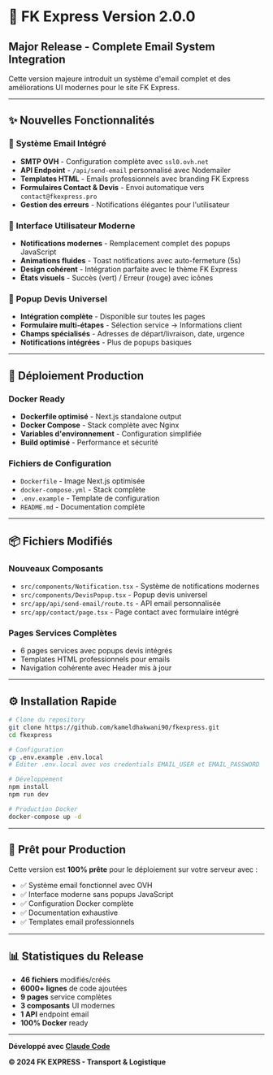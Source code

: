 # 🚀 FK Express Version 2.0.0

## Major Release - Complete Email System Integration

Cette version majeure introduit un système d'email complet et des améliorations UI modernes pour le site FK Express.

---

## ✨ **Nouvelles Fonctionnalités**

### 📧 **Système Email Intégré**
- **SMTP OVH** - Configuration complète avec `ssl0.ovh.net`
- **API Endpoint** - `/api/send-email` personnalisé avec Nodemailer
- **Templates HTML** - Emails professionnels avec branding FK Express
- **Formulaires Contact & Devis** - Envoi automatique vers `contact@fkexpress.pro`
- **Gestion des erreurs** - Notifications élégantes pour l'utilisateur

### 🎨 **Interface Utilisateur Moderne**
- **Notifications modernes** - Remplacement complet des popups JavaScript
- **Animations fluides** - Toast notifications avec auto-fermeture (5s)
- **Design cohérent** - Intégration parfaite avec le thème FK Express
- **États visuels** - Succès (vert) / Erreur (rouge) avec icônes

### 🔧 **Popup Devis Universel**
- **Intégration complète** - Disponible sur toutes les pages
- **Formulaire multi-étapes** - Sélection service → Informations client
- **Champs spécialisés** - Adresses de départ/livraison, date, urgence
- **Notifications intégrées** - Plus de popups basiques

---

## 🐳 **Déploiement Production**

### **Docker Ready**
- **Dockerfile optimisé** - Next.js standalone output
- **Docker Compose** - Stack complète avec Nginx
- **Variables d'environnement** - Configuration simplifiée
- **Build optimisé** - Performance et sécurité

### **Fichiers de Configuration**
- `Dockerfile` - Image Next.js optimisée
- `docker-compose.yml` - Stack complète
- `.env.example` - Template de configuration
- `README.md` - Documentation complète

---

## 📦 **Fichiers Modifiés**

### **Nouveaux Composants**
- `src/components/Notification.tsx` - Système de notifications modernes
- `src/components/DevisPopup.tsx` - Popup devis universel
- `src/app/api/send-email/route.ts` - API email personnalisée
- `src/app/contact/page.tsx` - Page contact avec formulaire intégré

### **Pages Services Complètes**
- 6 pages services avec popups devis intégrés
- Templates HTML professionnels pour emails
- Navigation cohérente avec Header mis à jour

---

## ⚙️ **Installation Rapide**

```bash
# Clone du repository
git clone https://github.com/kameldhakwani90/fkexpress.git
cd fkexpress

# Configuration
cp .env.example .env.local
# Éditer .env.local avec vos credentials EMAIL_USER et EMAIL_PASSWORD

# Développement
npm install
npm run dev

# Production Docker
docker-compose up -d
```

---

## 🎯 **Prêt pour Production**

Cette version est **100% prête** pour le déploiement sur votre serveur avec :
- ✅ Système email fonctionnel avec OVH
- ✅ Interface moderne sans popups JavaScript
- ✅ Configuration Docker complète
- ✅ Documentation exhaustive
- ✅ Templates email professionnels

---

## 📊 **Statistiques du Release**

- **46 fichiers** modifiés/créés
- **6000+ lignes** de code ajoutées
- **9 pages** service complètes
- **3 composants** UI modernes
- **1 API** endpoint email
- **100% Docker** ready

---

**Développé avec [Claude Code](https://claude.ai/code)**

**© 2024 FK EXPRESS - Transport & Logistique**